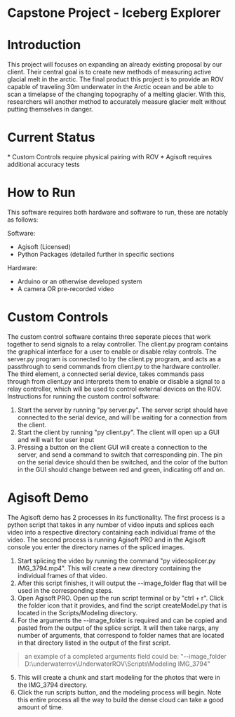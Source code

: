 # Capstone Project - Iceberg Explorer
<h1>Introduction</h1>
This project will focuses on expanding an already existing proposal by our client. Their central goal is to create new methods of measuring active glacial melt in the arctic. The final product this project is to provide an ROV capable of traveling 30m underwater in the Arctic ocean and be able to scan a timelapse of the changing topography of a melting glacier. With this, researchers will another method to accurately measure glacier melt without putting themselves in danger.

<h1>Current Status</h1>
* Custom Controls require physical pairing with ROV
* Agisoft requires additional accuracy tests

<h1>How to Run</h1>
This software requires both hardware and software to run, these are notably as follows:

Software:
* Agisoft (Licensed)
* Python Packages (detailed further in specific sections

Hardware:
* Arduino or an otherwise developed system
* A camera OR pre-recorded video

<h1>Custom Controls</h1>

The custom control software contains three seperate pieces that work together to send signals to a relay controller.
The client.py program contains the graphical interface for a user to enable or disable relay controls.
The server.py program is connected to by the client.py program, and acts as a passthrough to send commands from client.py to the hardware controller.
The third element, a connected serial device, takes commands pass through from client.py and interprets them to enable or disable a signal to a relay controller, which will be used to control external devices on the ROV.
Instructions for running the custom control software:
1. Start the server by running "py server.py". The server script should have connected to the serial device, and will be waiting for a connection from the client.
2. Start the client by running "py client.py". The client will open up a GUI and will wait for user input
3. Pressing a button on the client GUI will create a connection to the server, and send a command to switch that corresponding pin. The pin on the serial device should then be switched, and the color of the button in the GUI should change between red and green, indicating off and on.


<h1>Agisoft Demo</h1>

The Agisoft demo has 2 processes in its functionality.
The first process is a python script that takes in any number of video inputs and splices each video into a respective directory containing each individual frame of the video.
The second process is running Agisoft PRO and in the Agisoft console you enter the directory names of the spliced images.

1. Start splicing the video by running the command "py videosplicer.py IMG_3794.mp4". This will create a new directory containing the individual frames of that video.
2. After this script finishes, it will output the --image_folder flag that will be used in the corresponding steps.
3. Open Agisoft PRO. Open up the run script terminal or by "ctrl + r". Click the folder icon that it provides, and find the script createModel.py that is located in the Scripts/Modeling directory.
4. For the arguments the --image_folder is required and can be copied and pasted from the output of the splice script. It will then take nargs, any number of arguments, that correspond to folder names that are located in that directory listed in the output of the first script.
> an example of a completed arguments field could be: "--image_folder D:\underwaterrov\UnderwaterROV\Scripts\Modeling IMG_3794"

5. This will create a chunk and start modeling for the photos that were in the IMG_3794 directory.
6. Click the run scripts button, and the modeling process will begin. Note this entire process all the way to build the dense cloud can take a good amount of time.
